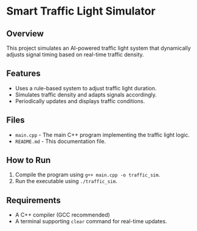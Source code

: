 # Smart Traffic Light Simulator

## Overview
This project simulates an AI-powered traffic light system that dynamically adjusts signal timing based on real-time traffic density.

## Features
- Uses a rule-based system to adjust traffic light duration.
- Simulates traffic density and adapts signals accordingly.
- Periodically updates and displays traffic conditions.

## Files
- `main.cpp` - The main C++ program implementing the traffic light logic.
- `README.md` - This documentation file.

## How to Run
1. Compile the program using `g++ main.cpp -o traffic_sim`.
2. Run the executable using `./traffic_sim`.

## Requirements
- A C++ compiler (GCC recommended)
- A terminal supporting `clear` command for real-time updates.
